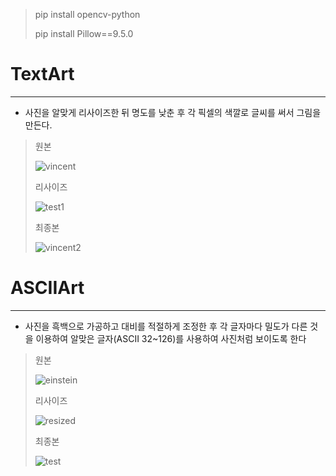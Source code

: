 > pip install opencv-python
> 
> pip install Pillow==9.5.0

# TextArt
***
* 사진을 알맞게 리사이즈한 뒤 명도를 낮춘 후 각 픽셀의 색깔로 글씨를 써서 그림을 만든다.

> 원본
> 
> ![vincent](https://user-images.githubusercontent.com/78355442/157780576-1b6bb813-664c-4caa-bd44-de83b482abb1.jpg)
> 
> 
> 리사이즈
> 
> ![test1](https://user-images.githubusercontent.com/78355442/157781870-45b71e98-a854-412b-afdc-76b458170330.png)
> 
> 
> 최종본
> 
> ![vincent2](https://user-images.githubusercontent.com/78355442/158309200-82dd948c-44e4-4fd9-8ddf-8ad28eb3b7a1.png)
> 
> 
<!-- > 명도 조절
> 
> ![test2](https://user-images.githubusercontent.com/78355442/157788922-11a21aa3-b1a3-47cb-af74-b0db8bfcbf26.png)
> 
> -->

# ASCIIArt
***
* 사진을 흑백으로 가공하고 대비를 적절하게 조정한 후 각 글자마다 밀도가 다른 것을 이용하여 알맞은 글자(ASCII 32~126)를 사용하여 사진처럼 보이도록 한다

> 원본
> 
> ![einstein](https://user-images.githubusercontent.com/78355442/158289399-023fb389-e9aa-4715-a1f1-2eee59bc5e0c.jpeg)
> 
> 
> 리사이즈
> 
> ![resized](https://user-images.githubusercontent.com/78355442/158289781-2f6abb59-a269-4eee-a01a-e32d06aaaa66.png)
> 
> 
> 최종본
> 
> ![test](https://user-images.githubusercontent.com/78355442/158289322-53fe308e-c05c-4a9d-925a-340d5026cecc.png)
